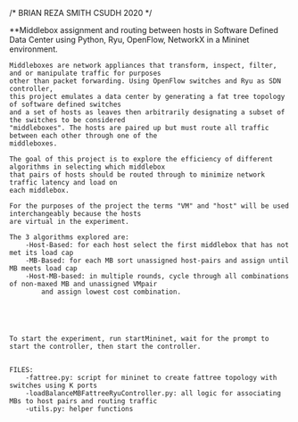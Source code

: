 /*
   BRIAN REZA SMITH 
   CSUDH
   2020
 */


**Middlebox assignment and routing between hosts in Software Defined Data Center using Python, Ryu, OpenFlow, NetworkX 
in a Mininet environment. 

	Middleboxes are network appliances that transform, inspect, filter, and or manipulate traffic for purposes 
	other than packet forwarding. Using OpenFlow switches and Ryu as SDN controller, 
	this project emulates a data center by generating a fat tree topology of software defined switches 
	and a set of hosts as leaves then arbitrarily designating a subset of the switches to be considered 
	"middleboxes". The hosts are paired up but must route all traffic between each other through one of the
	middleboxes. 

	The goal of this project is to explore the efficiency of different algorithms in selecting which middlebox 
	that pairs of hosts should be routed through to minimize network traffic latency and load on
	each middlebox.  

	For the purposes of the project the terms "VM" and "host" will be used interchangeably because the hosts 
	are virtual in the experiment.

	The 3 algorithms explored are:
		-Host-Based: for each host select the first middlebox that has not met its load cap
		-MB-Based: for each MB sort unassigned host-pairs and assign until MB meets load cap
		-Host-MB-based: in multiple rounds, cycle through all combinations of non-maxed MB and unassigned VMpair
			and assign lowest cost combination.

		



	To start the experiment, run startMininet, wait for the prompt to start the controller, then start the controller. 


	FILES:
		-fattree.py: script for mininet to create fattree topology with switches using K ports 
		-loadBalanceMBFattreeRyuController.py: all logic for associating MBs to host pairs and routing traffic
		-utils.py: helper functions
